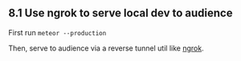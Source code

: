 
8.1 Use ngrok to serve local dev to audience
---------------------

First run `meteor --production`

Then, serve to audience via a reverse tunnel util like [ngrok](https://ngrok.com).
